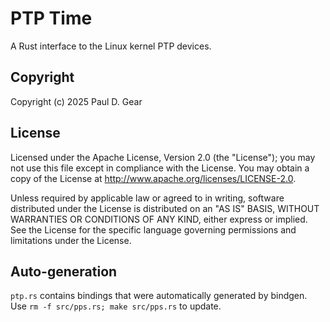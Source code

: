 # PTP Time

A Rust interface to the Linux kernel PTP devices.

## Copyright

Copyright (c) 2025 Paul D. Gear

## License

Licensed under the Apache License, Version 2.0 (the "License"); you may not use
this file except in compliance with the License. You may obtain a copy of the
License at http://www.apache.org/licenses/LICENSE-2.0.

Unless required by applicable law or agreed to in writing, software distributed
under the License is distributed on an "AS IS" BASIS, WITHOUT WARRANTIES OR
CONDITIONS OF ANY KIND, either express or implied. See the License for the
specific language governing permissions and limitations under the License.

## Auto-generation

`ptp.rs` contains bindings that were automatically generated by bindgen.  Use
`rm -f src/pps.rs; make src/pps.rs` to update.
